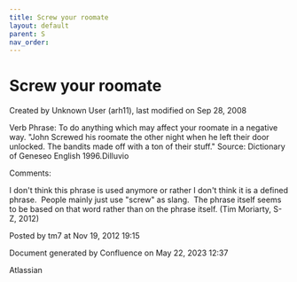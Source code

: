 ```yaml
---
title: Screw your roomate
layout: default
parent: S
nav_order:
---
```


# Screw your roomate

Created by  Unknown User (arh11), last modified on Sep 28, 2008

Verb Phrase: To do anything which may affect your roomate in a negative way. &quot;John Screwed his roomate the other night when he left their door unlocked. The bandits made off with a ton of their stuff.&quot; Source: Dictionary of Geneseo English 1996.Dilluvio

Comments:

I don't think this phrase is used anymore or rather I don't think it is a defined phrase.  People mainly just use &quot;screw&quot; as slang.  The phrase itself seems to be based on that word rather than on the phrase itself. (Tim Moriarty, S-Z, 2012)

Posted by tm7 at Nov 19, 2012 19:15

Document generated by Confluence on May 22, 2023 12:37

Atlassian
